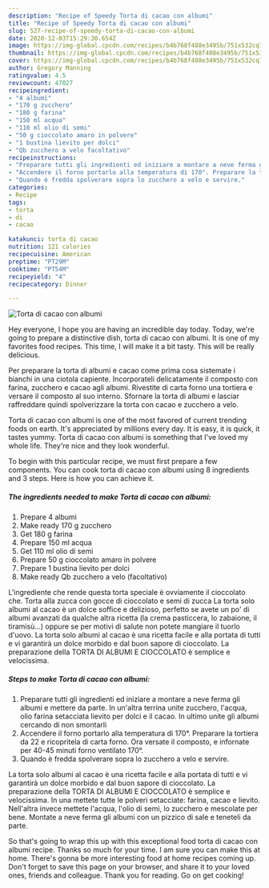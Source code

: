 ```yaml
---
description: "Recipe of Speedy Torta di cacao con albumi"
title: "Recipe of Speedy Torta di cacao con albumi"
slug: 527-recipe-of-speedy-torta-di-cacao-con-albumi
date: 2020-12-03T15:29:30.654Z
image: https://img-global.cpcdn.com/recipes/b4b768f488e3495b/751x532cq70/torta-di-cacao-con-albumi-recipe-main-photo.jpg
thumbnail: https://img-global.cpcdn.com/recipes/b4b768f488e3495b/751x532cq70/torta-di-cacao-con-albumi-recipe-main-photo.jpg
cover: https://img-global.cpcdn.com/recipes/b4b768f488e3495b/751x532cq70/torta-di-cacao-con-albumi-recipe-main-photo.jpg
author: Gregory Manning
ratingvalue: 4.5
reviewcount: 47027
recipeingredient:
- "4 albumi"
- "170 g zucchero"
- "180 g farina"
- "150 ml acqua"
- "110 ml olio di semi"
- "50 g cioccolato amaro in polvere"
- "1 bustina lievito per dolci"
- "Qb zucchero a velo facoltativo"
recipeinstructions:
- "Preparare tutti gli ingredienti ed iniziare a montare a neve ferma gli albumi e mettere da parte. In un&#39;altra terrina unite zucchero, l&#39;acqua, olio farina setacciata lievito per dolci e il cacao. In ultimo unite gli albumi cercando di non smontarli"
- "Accendere il forno portarlo alla temperatura di 170°. Preparare la tortiera da 22 e ricopritela di carta forno. Ora versate il composto, e infornate per 40-45 minuti forno ventilato 170°."
- "Quando è fredda spolverare sopra lo zucchero a velo e servire."
categories:
- Recipe
tags:
- torta
- di
- cacao

katakunci: torta di cacao 
nutrition: 121 calories
recipecuisine: American
preptime: "PT29M"
cooktime: "PT54M"
recipeyield: "4"
recipecategory: Dinner

---
```



![Torta di cacao con albumi](https://img-global.cpcdn.com/recipes/b4b768f488e3495b/751x532cq70/torta-di-cacao-con-albumi-recipe-main-photo.jpg)

Hey everyone, I hope you are having an incredible day today. Today, we're going to prepare a distinctive dish, torta di cacao con albumi. It is one of my favorites food recipes. This time, I will make it a bit tasty. This will be really delicious.

Per preparare la torta di albumi e cacao come prima cosa sistemate i bianchi in una ciotola capiente. Incorporateli delicatamente il composto con farina, zucchero e cacao agli albumi. Rivestite di carta forno una tortiera e versare il composto al suo interno. Sfornare la torta di albumi e lasciar raffreddare quindi spolverizzare la torta con cacao e zucchero a velo.

Torta di cacao con albumi is one of the most favored of current trending foods on earth. It's appreciated by millions every day. It is easy, it is quick, it tastes yummy. Torta di cacao con albumi is something that I've loved my whole life. They're nice and they look wonderful.


To begin with this particular recipe, we must first prepare a few components. You can cook torta di cacao con albumi using 8 ingredients and 3 steps. Here is how you can achieve it.

<!--inarticleads1-->

##### The ingredients needed to make Torta di cacao con albumi:

1. Prepare 4 albumi
1. Make ready 170 g zucchero
1. Get 180 g farina
1. Prepare 150 ml acqua
1. Get 110 ml olio di semi
1. Prepare 50 g cioccolato amaro in polvere
1. Prepare 1 bustina lievito per dolci
1. Make ready Qb zucchero a velo (facoltativo)


L&#39;ingrediente che rende questa torta speciale è ovviamente il cioccolato che. Torta alla zucca con gocce di cioccolato e semi di zucca La torta solo albumi al cacao è un dolce soffice e delizioso, perfetto se avete un po&#39; di albumi avanzati da qualche altra ricetta (la crema pasticcera, lo zabaione, il tiramisù…) oppure se per motivi di salute non potete mangiare il tuorlo d&#39;uovo. La torta solo albumi al cacao è una ricetta facile e alla portata di tutti e vi garantirà un dolce morbido e dal buon sapore di cioccolato. La preparazione della TORTA DI ALBUMI E CIOCCOLATO è semplice e velocissima. 

<!--inarticleads2-->

##### Steps to make Torta di cacao con albumi:

1. Preparare tutti gli ingredienti ed iniziare a montare a neve ferma gli albumi e mettere da parte. In un&#39;altra terrina unite zucchero, l&#39;acqua, olio farina setacciata lievito per dolci e il cacao. In ultimo unite gli albumi cercando di non smontarli
1. Accendere il forno portarlo alla temperatura di 170°. Preparare la tortiera da 22 e ricopritela di carta forno. Ora versate il composto, e infornate per 40-45 minuti forno ventilato 170°.
1. Quando è fredda spolverare sopra lo zucchero a velo e servire.


La torta solo albumi al cacao è una ricetta facile e alla portata di tutti e vi garantirà un dolce morbido e dal buon sapore di cioccolato. La preparazione della TORTA DI ALBUMI E CIOCCOLATO è semplice e velocissima. In una mettete tutte le polveri setacciate: farina, cacao e lievito. Nell&#39;altra invece mettete l&#39;acqua, l&#39;olio di semi, lo zucchero e mescolate per bene. Montate a neve ferma gli albumi con un pizzico di sale e teneteli da parte. 

So that's going to wrap this up with this exceptional food torta di cacao con albumi recipe. Thanks so much for your time. I am sure you can make this at home. There's gonna be more interesting food at home recipes coming up. Don't forget to save this page on your browser, and share it to your loved ones, friends and colleague. Thank you for reading. Go on get cooking!
